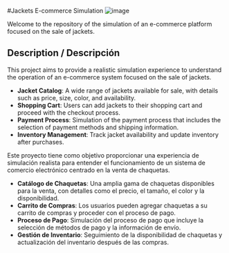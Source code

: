 #Jackets E-commerce Simulation
![image](https://github.com/StivenColorado/jackets_online_store/assets/90488682/42044ece-26f5-4834-b211-dbcb5bfb4df7)

Welcome to the repository of the simulation of an e-commerce platform focused on the sale of jackets.

## Description / Descripción

This project aims to provide a realistic simulation experience to understand the operation of an e-commerce system focused on the sale of jackets.

- **Jacket Catalog**: A wide range of jackets available for sale, with details such as price, size, color, and availability.
- **Shopping Cart**: Users can add jackets to their shopping cart and proceed with the checkout process.
- **Payment Process**: Simulation of the payment process that includes the selection of payment methods and shipping information.
- **Inventory Management**: Track jacket availability and update inventory after purchases.

Este proyecto tiene como objetivo proporcionar una experiencia de simulación realista para entender el funcionamiento de un sistema de comercio electrónico centrado en la venta de chaquetas.

- **Catálogo de Chaquetas**: Una amplia gama de chaquetas disponibles para la venta, con detalles como el precio, el tamaño, el color y la disponibilidad.
- **Carrito de Compras**: Los usuarios pueden agregar chaquetas a su carrito de compras y proceder con el proceso de pago.
- **Proceso de Pago**: Simulación del proceso de pago que incluye la selección de métodos de pago y la información de envío.
- **Gestión de Inventario**: Seguimiento de la disponibilidad de chaquetas y actualización del inventario después de las compras.
